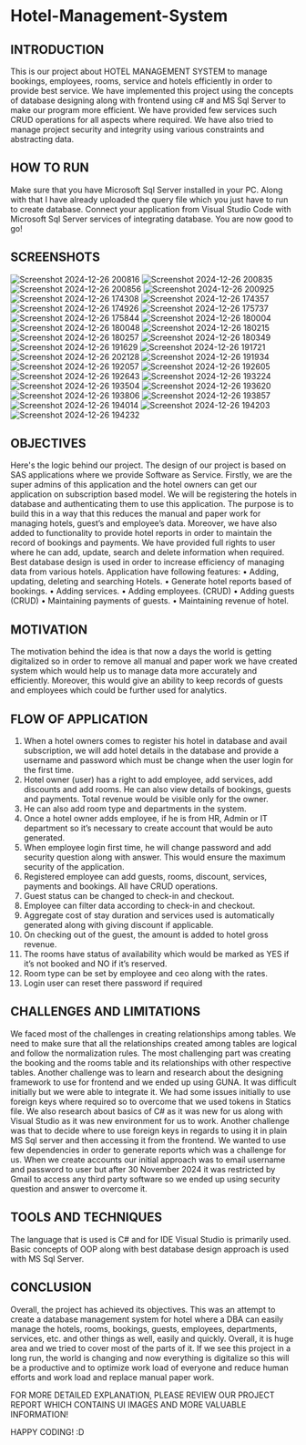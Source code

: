 # Hotel-Management-System

## INTRODUCTION
This is our project about HOTEL MANAGEMENT SYSTEM to manage bookings, employees, 
rooms, service and hotels efficiently in order to provide best service. We have implemented this 
project using the concepts of database designing along with frontend using c# and MS Sql Server 
to make our program more efficient. We have provided few services such CRUD operations for 
all aspects where required. We have also tried to manage project security and integrity using 
various constraints and abstracting data.

## HOW TO RUN
Make sure that you have Microsoft Sql Server installed in your PC. Along with that I have already uploaded the query file which you just have to run to create database. Connect your application from Visual Studio Code with Microsoft Sql Server services of integrating database. You are now good to go! 

## SCREENSHOTS
![Screenshot 2024-12-26 200816](https://github.com/user-attachments/assets/20bedde3-ef39-4a76-b365-bfd6cf9c343a)
![Screenshot 2024-12-26 200835](https://github.com/user-attachments/assets/4199d904-39d9-41ca-a50e-8195de52e539)
![Screenshot 2024-12-26 200856](https://github.com/user-attachments/assets/29df422d-8cf3-41f0-86f6-a69c57a29d83)
![Screenshot 2024-12-26 200925](https://github.com/user-attachments/assets/08faff3a-7bf7-4d90-8de8-f896683e25e4)
![Screenshot 2024-12-26 174308](https://github.com/user-attachments/assets/352430df-a68f-4254-bf7f-a0a90ae95c7b)
![Screenshot 2024-12-26 174357](https://github.com/user-attachments/assets/56bc2698-b10c-497c-86e5-24334cf8a2b5)
![Screenshot 2024-12-26 174926](https://github.com/user-attachments/assets/2fbe001b-d280-4928-be76-12eb70233621)
![Screenshot 2024-12-26 175737](https://github.com/user-attachments/assets/d2630fc8-9492-4a18-8017-63a1a3f77e80)
![Screenshot 2024-12-26 175844](https://github.com/user-attachments/assets/adf763c7-bb19-411c-b714-02eec4e424e5)
![Screenshot 2024-12-26 180004](https://github.com/user-attachments/assets/15af8c3a-5bae-4856-931e-6bc2f5fe0e61)
![Screenshot 2024-12-26 180048](https://github.com/user-attachments/assets/def03a69-6918-483b-bd2e-2ca199421a4a)
![Screenshot 2024-12-26 180215](https://github.com/user-attachments/assets/0c3718b7-b41b-48a7-8857-496a8dbb54c1)
![Screenshot 2024-12-26 180257](https://github.com/user-attachments/assets/8ff3f6f3-80e0-490e-9daa-1cd7aeb4660c)
![Screenshot 2024-12-26 180349](https://github.com/user-attachments/assets/e48dacda-13c0-44c4-aadb-94ca6debceb5)
![Screenshot 2024-12-26 191629](https://github.com/user-attachments/assets/6a61162f-8afe-4608-bbf6-1273b1bf6dcc)
![Screenshot 2024-12-26 191721](https://github.com/user-attachments/assets/3c21f006-368b-4f71-92b1-99bbd9f512a9)
![Screenshot 2024-12-26 202128](https://github.com/user-attachments/assets/16d4ea87-b6f3-4785-a89d-c49e4dfa70b9)
![Screenshot 2024-12-26 191934](https://github.com/user-attachments/assets/fc0570ff-5e9a-44f5-8530-7180b4f24d8f)
![Screenshot 2024-12-26 192057](https://github.com/user-attachments/assets/e715883b-b4cf-44f0-abf7-e8f4bf3d1081)
![Screenshot 2024-12-26 192605](https://github.com/user-attachments/assets/6393935e-c7e5-43df-b64a-a52198e10aa2)
![Screenshot 2024-12-26 192643](https://github.com/user-attachments/assets/776fa6d5-697c-4302-b1fc-cd42730ceba2)
![Screenshot 2024-12-26 193224](https://github.com/user-attachments/assets/b11a1a1d-56db-4291-91ce-bbc9ce381ac5)
![Screenshot 2024-12-26 193504](https://github.com/user-attachments/assets/40969866-d695-44a3-99a1-a766395c9eb7)
![Screenshot 2024-12-26 193620](https://github.com/user-attachments/assets/ce304d1f-bda4-4814-8acf-ba532ab4b7bf)
![Screenshot 2024-12-26 193806](https://github.com/user-attachments/assets/78d0e117-509a-4737-96a7-59ae2f09d6f4)
![Screenshot 2024-12-26 193857](https://github.com/user-attachments/assets/d3adc05c-9adf-457c-9741-2973bc04b243)
![Screenshot 2024-12-26 194014](https://github.com/user-attachments/assets/6436c1f1-3325-4523-9799-022c2943b9b7)
![Screenshot 2024-12-26 194203](https://github.com/user-attachments/assets/bec0aaa1-dcba-46b8-a70a-4a3eb39bc19c)
![Screenshot 2024-12-26 194232](https://github.com/user-attachments/assets/b54caafe-3704-4793-8f1d-6062790b823d)

## OBJECTIVES
Here's the logic behind our project. The design of our project is based on SAS applications where 
we provide Software as Service. Firstly, we are the super admins of this application and the hotel 
owners can get our application on subscription based model. We will be registering the hotels in 
database and authenticating them to use this application.
The purpose is to build this in a way that this reduces the manual and paper work for managing 
hotels, guest’s and employee’s data. Moreover, we have also added to functionality to provide 
hotel reports in order to maintain the record of bookings and payments.
We have provided full rights to user where he can add, update, search and delete information when 
required. Best database design is used in order to increase efficiency of managing data from various 
hotels.
Application have following features: 
• Adding, updating, deleting and searching Hotels.
• Generate hotel reports based of bookings.
• Adding services.
• Adding employees. (CRUD)
• Adding guests (CRUD)
• Maintaining payments of guests. 
• Maintaining revenue of hotel.

## MOTIVATION
The motivation behind the idea is that now a days the world is getting digitalized so in order 
to remove all manual and paper work we have created system which would help us to manage 
data more accurately and efficiently. Moreover, this would give an ability to keep records of 
guests and employees which could be further used for analytics.

## FLOW OF APPLICATION
1. When a hotel owners comes to register his hotel in database and avail subscription, we will 
add hotel details in the database and provide a username and password which must be 
change when the user login for the first time.
2. Hotel owner (user) has a right to add employee, add services, add discounts and add rooms. 
He can also view details of bookings, guests and payments. Total revenue would be visible 
only for the owner.
3. He can also add room type and departments in the system.
4. Once a hotel owner adds employee, if he is from HR, Admin or IT department so it’s 
necessary to create account that would be auto generated. 
5. When employee login first time, he will change password and add security question along 
with answer. This would ensure the maximum security of the application.
6. Registered employee can add guests, rooms, discount, services, payments and bookings. All 
have CRUD operations.
7. Guest status can be changed to check-in and checkout. 
8. Employee can filter data according to check-in and checkout.
9. Aggregate cost of stay duration and services used is automatically generated along with 
giving discount if applicable.
10. On checking out of the guest, the amount is added to hotel gross revenue. 
11. The rooms have status of availability which would be marked as YES if it’s not booked and 
NO if it’s reserved.
12. Room type can be set by employee and ceo along with the rates.
13. Login user can reset there password if required

## CHALLENGES AND LIMITATIONS
We faced most of the challenges in creating relationships among tables. We need to make sure that all 
the relationships created among tables are logical and follow the normalization rules. The most 
challenging part was creating the booking and the rooms table and its relationships with other 
respective tables. Another challenge was to learn and research about the designing framework to use 
for frontend and we ended up using GUNA. It was difficult initially but we were able to integrate it. 
We had some issues initially to use foreign keys where required so to overcome that we used tokens in 
Statics file. We also research about basics of C# as it was new for us along with Visual Studio as it was 
new environment for us to work. Another challenge was that to decide where to use foreign keys in 
regards to using it in plain MS Sql server and then accessing it from the frontend. We wanted to use 
few dependencies in order to generate reports which was a challenge for us. When we create accounts 
our initial approach was to email username and password to user but after 
30 November 2024 it was restricted by Gmail to access any third party software so we ended up using security 
question and answer to overcome it.

## TOOLS AND TECHNIQUES
The language that is used is C# and for IDE Visual Studio is primarily used. Basic concepts of 
OOP along with best database design approach is used with MS Sql Server.

## CONCLUSION
Overall, the project has achieved its objectives. This was an attempt to create a database 
management system for hotel where a DBA can easily manage the hotels, rooms, bookings, 
guests, employees, departments, services, etc. and other things as well, easily and quickly. 
Overall, it is huge area and we tried to cover most of the parts of it. If we see this project in a long 
run, the world is changing and now everything is digitalize so this will be a productive and to 
optimize work load of everyone and reduce human efforts and work load and replace manual 
paper work.

FOR MORE DETAILED EXPLANATION, PLEASE REVIEW OUR PROJECT REPORT WHICH CONTAINS UI IMAGES AND MORE VALUABLE INFORMATION!

HAPPY CODING! :D

